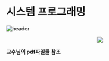 # 시스템 프로그래밍

![header](https://capsule-render.vercel.app/api?type=wave&color=0:EEFF00,100:a82da8&height=300&section=header&text=System%20Pgm&animation=blinking&fontSize=60&fontColor=E1D4F6)

<div align="center">
	<img src="https://img.shields.io/badge/Ubuntu-E95420?style=flat&logo=Ubuntu&logoColor=white" />
	
</div>

<h20> <b>교수님의 pdf파일들<b> 참조 <h20>

